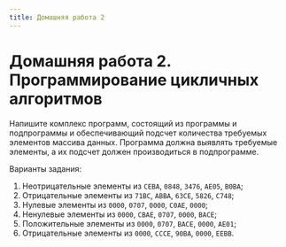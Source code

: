 ```yaml
---
title: Домашняя работа 2 
---
```


# Домашняя работа 2. Программирование цикличных алгоритмов

Напишите комплекс программ, состоящий из программы и подпрограммы и обеспечивающий подсчет количества требуемых элементов массива данных. Программа должна выявлять требуемые элементы, а их подсчет должен производиться в подпрограмме.

Варианты задания:

1. Неотрицательные элементы из `CEBA`, `0848`, `3476`, `AE05`, `B0BA`;
2. Отрицательные элементы из `71BC`, `ABBA`, `63CE`, `5826`, `C748`;
3. Нулевые элементы из `0000`, `0707`, `0000`, `C0AE`, `0000`;
4. Ненулевые элементы из `0000`, `CBAE`, `0707`, `0000`, `BACE`;
5. Положительные элементы из `0000`, `0707`, `BACE`, `0000`, `AE01`;
6. Отрицательные элементы из `0000`, `CCCE`, `90BA`, `0000`, `EEBB`.
